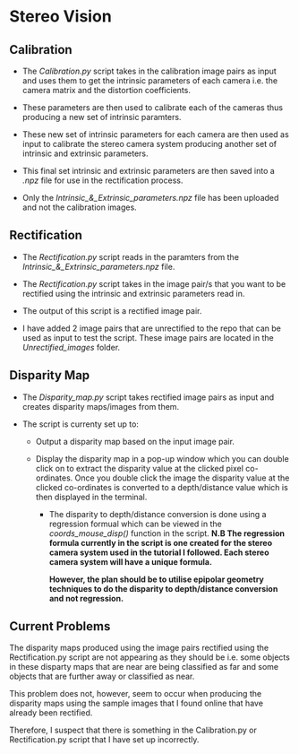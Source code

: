 # Stereo Vision

## Calibration

- The *Calibration.py* script takes in the calibration image pairs as input and uses them to get the intrinsic parameters of each camera i.e. the camera matrix and the distortion coefficients. 

- These parameters are then used to calibrate each of the cameras thus producing a new set of intrinsic paramters.

- These new set of intrinsic parameters for each camera are then used as input to calibrate the stereo camera system producing another set of intrinsic and extrinsic parameters.

- This final set intrinsic and extrinsic parameters are then saved into a *.npz* file for use in the rectification process.

- Only the *Intrinsic_&_Extrinsic_parameters.npz* file has been uploaded and not the calibration images.

## Rectification

- The *Rectification.py* script reads in the paramters from the *Intrinsic_&_Extrinsic_parameters.npz* file.

- The *Rectification.py* script takes in the image pair/s that you want to be rectified using the intrinsic and extrinsic parameters read in.

- The output of this script is a rectified image pair. 

- I have added 2 image pairs that are unrectified to the repo that can be used as input to test the script. These image pairs are located in the *Unrectified_images* folder.


## Disparity Map

- The *Disparity_map.py* script takes rectified image pairs as input and creates disparity maps/images from them.

- The script is currenty set up to:
  - Output a disparity map based on the input image pair.
  
  - Display the disparity map in a pop-up window which you can double click on to extract the disparity value at the clicked pixel co-ordinates. Once you double click the image the disparity value at the clicked co-ordinates is converted to a depth/distance value which is then displayed in the terminal.
  
    - The disparity to depth/distance conversion is done using a regression formual which can be viewed in the *coords_mouse_disp()* function in the script. **N.B The regression formula currently in the script is one created for the stereo camera system used in the tutorial I followed. Each stereo camera system will have a unique formula.**
      
      **However, the plan should be to utilise epipolar geometry techniques to do the disparity to depth/distance conversion and not regression.** 

## Current Problems

The disparity maps produced using the image pairs rectified using the Rectification.py script are not appearing as they should be i.e. some objects in these disparty maps that are near are being classified as far and some objects that are further away or classified as near.

This problem does not, however, seem to occur when producing the disparity maps using the sample images that I found online that have already been rectified.

Therefore, I suspect that there is something in the Calibration.py or Rectification.py script that I have set up incorrectly.
